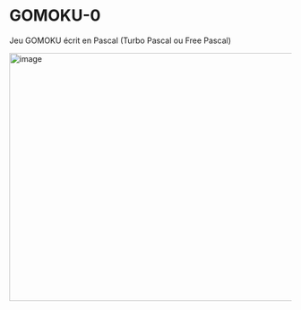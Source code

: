 # GOMOKU-0
Jeu GOMOKU écrit en Pascal (Turbo Pascal ou Free Pascal)

<img width="664" height="443" alt="image" src="https://github.com/user-attachments/assets/3226c3b9-7c3a-4ef0-a735-84a813a96f55" />
